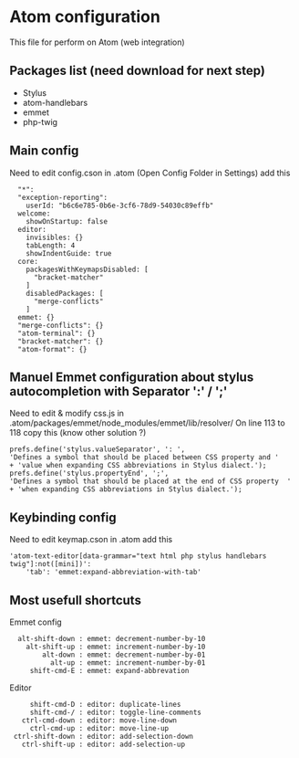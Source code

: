 # Atom configuration
This file for perform on Atom (web integration)

## Packages list (need download for next step)
* Stylus
* atom-handlebars
* emmet
* php-twig

## Main config
Need to edit config.cson in .atom (Open Config Folder in Settings)
add this

```shell
  "*":
  "exception-reporting":
    userId: "b6c6e785-0b6e-3cf6-78d9-54030c89effb"
  welcome:
    showOnStartup: false
  editor:
    invisibles: {}
    tabLength: 4
    showIndentGuide: true
  core:
    packagesWithKeymapsDisabled: [
      "bracket-matcher"
    ]
    disabledPackages: [
      "merge-conflicts"
    ]
  emmet: {}
  "merge-conflicts": {}
  "atom-terminal": {}
  "bracket-matcher": {}
  "atom-format": {}
```

## Manuel Emmet configuration about stylus autocompletion with Separator ':' / ';'
Need to edit & modify css.js in .atom/packages/emmet/node_modules/emmet/lib/resolver/
On line 113 to 118 copy this (know other solution ?)

```shell
prefs.define('stylus.valueSeparator', ': ',
'Defines a symbol that should be placed between CSS property and '
+ 'value when expanding CSS abbreviations in Stylus dialect.');
prefs.define('stylus.propertyEnd', ';',
'Defines a symbol that should be placed at the end of CSS property  '
+ 'when expanding CSS abbreviations in Stylus dialect.');
```

## Keybinding config
Need to edit keymap.cson in .atom
add this

```shell
'atom-text-editor[data-grammar="text html php stylus handlebars twig"]:not([mini])':
    'tab': 'emmet:expand-abbreviation-with-tab'
```

## Most usefull shortcuts

Emmet config
```shell
  alt-shift-down : emmet: decrement-number-by-10
    alt-shift-up : emmet: increment-number-by-10
        alt-down : emmet: decrement-number-by-01
          alt-up : emmet: increment-number-by-01
     shift-cmd-E : emmet: expand-abbrevation
```

Editor
```shell
     shift-cmd-D : editor: duplicate-lines
     shift-cmd-/ : editor: toggle-line-comments
   ctrl-cmd-down : editor: move-line-down
     ctrl-cmd-up : editor: move-line-up
 ctrl-shift-down : editor: add-selection-down
   ctrl-shift-up : editor: add-selection-up
```
  
